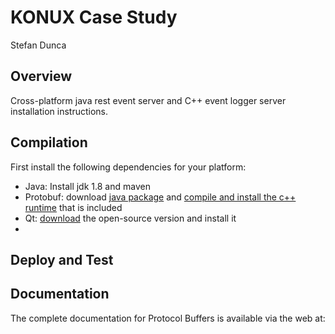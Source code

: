 KONUX Case Study
===================================================

Stefan Dunca

Overview
--------

Cross-platform java rest event server and C++ event logger server installation instructions.

Compilation
------------------------------
First install the following dependencies for your platform:
 * Java: Install jdk 1.8 and maven
 * Protobuf: download [java package](https://github.com/google/protobuf/releases/download/v3.5.1/protobuf-java-3.5.1.zip)
 and [compile and install the c++ runtime](https://github.com/google/protobuf/blob/master/src/README.md) that is included
 * Qt: [download](https://www.qt.io/download) the open-source version and install it
 * 


Deploy and Test
-----------------------------


Documentation
-------------

The complete documentation for Protocol Buffers is available via the
web at:

